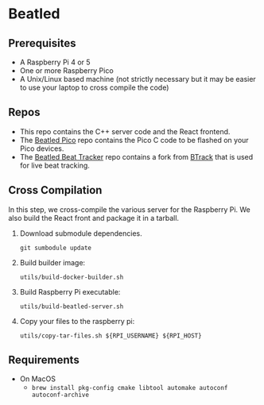 # Beatled

## Prerequisites

- A Raspberry Pi 4 or 5
- One or more Raspberry Pico
- A Unix/Linux based machine (not strictly necessary but it may be easier to use your laptop to cross compile the code)

## Repos

- This repo contains the C++ server code and the React frontend.
- The [Beatled Pico](https://github.com/oost/beatled-pico) repo contains the Pico C code to be flashed on your Pico devices.
- The [Beatled Beat Tracker](https://github.com/oost/beatled-beat-tracker) repo contains a fork from [BTrack](https://github.com/adamstark/BTrack) that is used for live beat tracking.

## Cross Compilation

In this step, we cross-compile the various server for the Raspberry Pi. We also build the React front and package it in a tarball.

1. Download submodule dependencies.

   ```
   git sumbodule update
   ```

2. Build builder image:

   ```
   utils/build-docker-builder.sh
   ```

3. Build Raspberry Pi executable:

   ```
   utils/build-beatled-server.sh
   ```

4. Copy your files to the raspberry pi:

   ```
   utils/copy-tar-files.sh ${RPI_USERNAME} ${RPI_HOST}
   ```

## Requirements

- On MacOS
  - `brew install pkg-config cmake libtool automake autoconf autoconf-archive`
